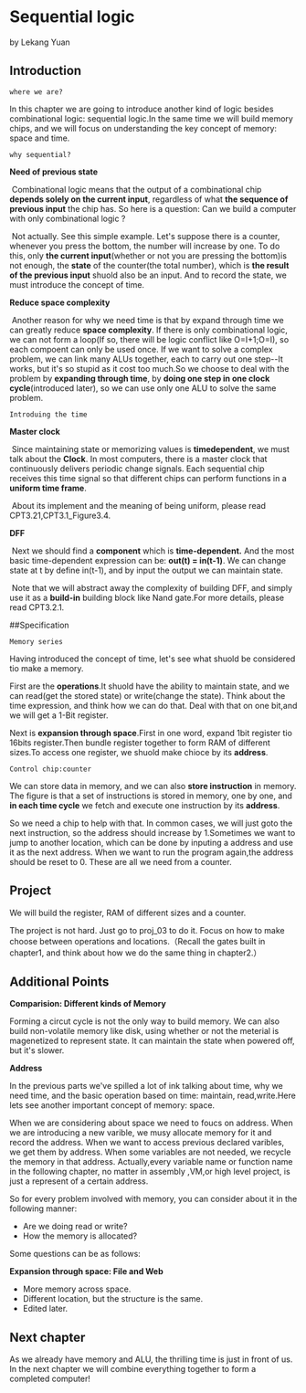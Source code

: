 # Sequential logic

by Lekang Yuan

## Introduction 

`where we are?`

In this chapter we are going to introduce another kind of logic besides combinational logic: sequential logic.In the same time we will build memory chips, and we will focus on understanding the key concept of memory: space and time. 

`why sequential?`

**Need of previous state**

​	Combinational logic means that the output of a combinational chip **depends solely on the current input**, regardless of what **the sequence of previous input** the chip has. So here is a question: Can we build a computer with only combinational logic ?

​	Not actually. See this simple example. Let's suppose there is a counter,  whenever you press the bottom, the number will increase by one. To do this, only **the current input**(whether or not you are pressing the bottom)is not enough,  the **state** of the counter(the total number), which is **the result of the previous input** shuold also be an input. And to record the state, we must introduce the concept of time.

**Reduce space complexity**

​	Another reason for why we need time is that by expand through time we can greatly reduce **space complexity**. If there is only combinational logic, we can not form a loop(If so, there will be logic conflict like O=I+1;O=I), so each compoent can only be used once. If we want to solve a complex problem, we can link many ALUs together, each to carry out one step--It works, but it's so stupid as it cost too much.So we choose to deal with the problem by **expanding through time**, by **doing one step in one clock cycle**(introduced later), so we can use only one ALU to solve the same problem.    

`Introduing the time`

**Master clock**

​	Since maintaining state or memorizing values is **timedependent**, we must talk about the **Clock**. In most computers, there is a master clock that continuously delivers periodic change signals. Each sequential chip receives this time signal so that different chips can perform functions in a **uniform time frame**. 

​	About its implement and the meaning of being uniform, please read CPT3.21,CPT3.1_Figure3.4.

**DFF**

​	Next we should find a **component** which is **time-dependent.** And the most basic time-dependent expression can be: **out(t) = in(t-1)**. We can change state at t by define in(t-1), and by input the output we can maintain state.  

​	Note that we will abstract away the complexity of building DFF, and simply use it as a **build-in** building block like Nand gate.For more details, please read CPT3.2.1.

##Specification

`Memory series`

Having introduced the concept of time, let's see what shuold be considered tio make a memory. 

First are the **operations**.It shuold have the ability to maintain state, and we can read(get the stored state) or write(change the state). Think about the time expression, and think how we can do that. Deal with that on one bit,and we will get a 1-Bit register.

Next is **expansion through space**.First in one word, expand 1bit register tio 16bits register.Then bundle register together to form RAM of different sizes.To access one register,  we shuold make chioce by its **address**.

`Control chip:counter`

We can store data in memory, and we can also **store instruction** in memory. The figure is that a set of instructions is stored in memory, one by one, and **in each time cycle** we fetch and execute one instruction by its **address**.

So we need a chip to help with that. In common cases, we will just goto the next instruction, so the address should increase by 1.Sometimes we want to jump to another location,  which can be done by inputing a address and use it as the next address. When we want to run the program again,the address should be reset to 0. These are all we need from a counter.



## Project

We will build the register, RAM of different sizes and a counter.  

The project is not hard. Just go to proj_03 to do it. Focus on how to make choose between operations and locations.（Recall the gates built in chapter1, and think about how we do the same thing in chapter2.）



## Additional Points

**Comparision: Different kinds of Memory**

Forming a circut cycle is not the only way to build memory. We can also build non-volatile memory like disk, using whether or not the meterial is magenetized to represent state. It can maintain the state when powered off, but it's slower.

**Address**

In the previous parts we've spilled a lot of ink talking about time, why we need time, and the basic operation based on time: maintain, read,write.Here lets see another important concept of memory: space. 

When we are considering about space we need to foucs on address. When we are introducing a new varible, we musy allocate memory for it and record the address. When we want to access previous declared varibles, we get them by address. When some variables are not needed, we recycle the memory in that address. Actually,every variable name or function name in the following chapter, no matter in assembly ,VM,or high level project, is just a represent of a certain address.

So for every problem involved with memory, you can consider about it in the following manner: 

* Are we doing read or write?
* How the memory is allocated?

Some questions can be as follows:

**Expansion through space: File and Web**

* More memory across space.
* Different location, but the structure is the same.
* Edited later.

## Next chapter

As we already have memory and ALU, the thrilling time is just in front of us. In the next chapter we will combine everything together to form a completed computer!
